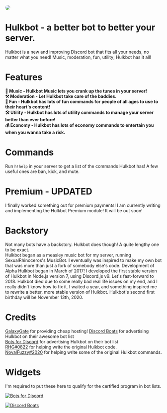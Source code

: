 <img src="https://hulkbot-dashboard.ml/cdn/logo.png" style="border-radius: 100%;">

# Hulkbot - a better bot to better your server.

Hulkbot is a new and improving Discord bot that fits all your needs, no matter what you need! Music, moderation, fun, utility; Hulkbot has it all!

# Features
**:musical_note: Music - Hulkbot Music lets you crank up the tunes in your server!  
⚒️ Moderation - Let Hulkbot take care of the baddies.  
:lollipop: Fun - Hulkbot has lots of fun commands for people of all ages to use to their heart's content!  
🛠️ Utility - Hulkbot has lots of utility commands to manage your server better than ever before!  
:moneybag: Economy - Hulkbot has lots of economy commands to entertain you when you wanna take a risk.**

# Commands
Run `h!help` in your server to get a list of the commands Hulkbot has!
A few useful ones are ban, kick, and mute.

# Premium - UPDATED
I finally worked something out for premium payments! I am currently writing and implementing the Hulkbot Premium module! It will be out soon!

# Backstory
Not many bots have a backstory. Hulkbot does though! A quite lengthy one to be exact.  
Hulkbot began as a measley music bot for my server, running SexualRhinoceros's MusicBot. I eventually was inspired to make my own bot that was more than just a fork of somebody else's code. Development of Alpha Hulkbot began in March of 2017! I developed the first stable version of Hulkbot in Node.js version 7, using Discord.js v9. Let's fast-forward to 2018. Hulkbot died due to some really bad real life issues on my end, and I really didn't know how to fix it. I waited a year, and something inspired me to rewrite a better, more stable version of Hulkbot. Hulkbot's second first birthday will be November 13th, 2020.

# Credits
[GalaxyGate](https://galaxygate.net) for providing cheap hosting!
[Discord Boats](https://discord.boats) for advertising Hulkbot on their awesome bot list  
[Bots for Discord](https://botsfordiscord.com) for advertising Hulkbot on their bot list  
[RHG#0822](https://github.com/RHGDEV) for helping write the original Hulkbot code.  
[NovalFuzzy#2020](https://github.com/NovalFuzzy) for helping write some of the original Hulkbot commands.  

# Widgets
I'm required to put these here to qualify for the certified program in bot lists.  
  
[![Bots for Discord](https://botsfordiscord.com/api/bot/294194506113220608/widget)](https://botsfordiscord.com/bots/294194506113220608)  
  
[![Discord Boats](https://discord.boats/api/widget/294194506113220608)](https://discord.boats/bot/294194506113220608)
